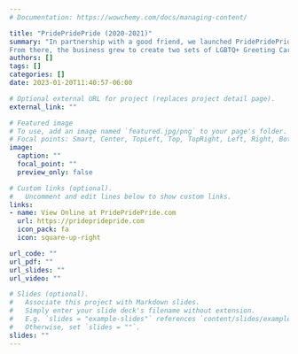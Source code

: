 ```yaml
---
# Documentation: https://wowchemy.com/docs/managing-content/

title: "PridePridePride (2020-2021)"
summary: "In partnership with a good friend, we launched PridePridePride in 2020 to run a fundraiser to support a LGBTQ teenager who was attacked near our hometown.<br><br>
From there, the business grew to create two sets of LGBTQ+ Greeting Cards and an *amazing* pride themed box."
authors: []
tags: []
categories: []
date: 2023-01-20T11:40:57-06:00

# Optional external URL for project (replaces project detail page).
external_link: ""

# Featured image
# To use, add an image named `featured.jpg/png` to your page's folder.
# Focal points: Smart, Center, TopLeft, Top, TopRight, Left, Right, BottomLeft, Bottom, BottomRight.
image:
  caption: ""
  focal_point: ""
  preview_only: false

# Custom links (optional).
#   Uncomment and edit lines below to show custom links.
links:
- name: View Online at PridePridePride.com
  url: https://pridepridepride.com
  icon_pack: fa
  icon: square-up-right

url_code: ""
url_pdf: ""
url_slides: ""
url_video: ""

# Slides (optional).
#   Associate this project with Markdown slides.
#   Simply enter your slide deck's filename without extension.
#   E.g. `slides = "example-slides"` references `content/slides/example-slides.md`.
#   Otherwise, set `slides = ""`.
slides: ""
---
```

